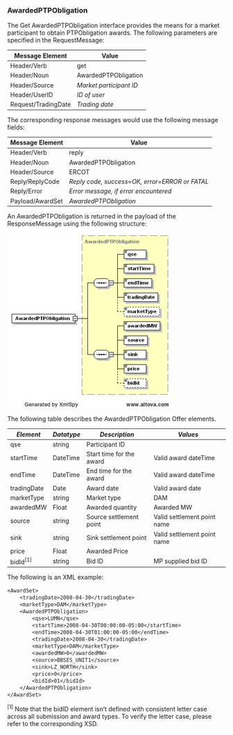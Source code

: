 ### AwardedPTPObligation

The Get AwardedPTPObligation interface provides the means for a market
participant to obtain PTPObligation awards. The following parameters
are specified in the RequestMessage:

| <span class="mark">Message Element</span> | <span class="mark">Value</span> |
|-------------------------------------------|---------------------------------|
| Header/Verb                               | get                             |
| Header/Noun                               | AwardedPTPObligation            |
| Header/Source                             | *Market participant ID*         |
| Header/UserID                             | *ID of user*                    |
| Request/TradingDate                       | *Trading date*                  |

The corresponding response messages would use the following message
fields:

| <span class="mark">Message Element</span> | <span class="mark">Value</span>                |
|-------------------------------------------|------------------------------------------------|
| Header/Verb                               | reply                                          |
| Header/Noun                               | AwardedPTPObligation                           |
| Header/Source                             | ERCOT                                          |
| Reply/ReplyCode                           | *Reply code, success=OK, error=ERROR or FATAL* |
| Reply/Error                               | *Error message, if error encountered*          |
| Payload/AwardSet                          | *AwardedPTPObligation*                         |

An AwardedPTPObligation is returned in the payload of the
ResponseMessage using the following structure:

![AwardedPTPObligation Structure](../Images/AwardedPTPObligation_Structure.png)

The following table describes the AwardedPTPObligation Offer elements.

| *Element*   | *Datatype* | *Description*            | *Values*                    |
|-------------|------------|--------------------------|-----------------------------|
| qse         | string     | Participant ID           |                             |
| startTime   | DateTime   | Start time for the award | Valid award dateTime        |
| endTime     | DateTime   | End time for the award   | Valid award dateTime        |
| tradingDate | Date       | Award date               | Valid award date            |
| marketType  | string     | Market type              | DAM                         |
| awardedMW   | Float      | Awarded quantity         | Awarded MW                  |
| source      | string     | Source settlement point  | Valid settlement point name |
| sink        | string     | Sink settlement point    | Valid settlement point name |
| price       | Float      | Awarded Price            |                             |
| bidId<sup>[1]</sup>   | string     | Bid ID                   | MP supplied bid ID          |

The following is an XML example:

~~~
<AwardSet>
    <tradingDate>2008-04-30</tradingDate>
    <marketType>DAM</marketType>
    <AwardedPTPObligation>
        <qse>LUMN</qse>
        <startTime>2008-04-30T00:00:00-05:00</startTime>
        <endTime>2008-04-30T01:00:00-05:00</endTime>
        <tradingDate>2008-04-30</tradingDate>
        <marketType>DAM</marketType>
        <awardedMW>0</awardedMW>
        <source>BBSES_UNIT1</source>
        <sink>LZ_NORTH</sink>
        <price>0</price>
        <bidId>01</bidId>
    </AwardedPTPObligation>
</AwardSet>
~~~

<sup>[1]</sup> Note that the bidID element isn’t defined with consistent letter
    case across all submission and award types. To verify the letter
    case, please refer to the corresponding XSD.

